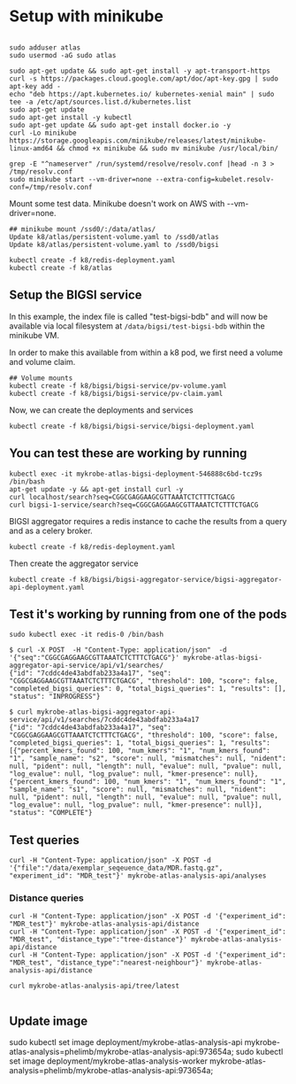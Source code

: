 # Setup with minikube

```

sudo adduser atlas
sudo usermod -aG sudo atlas

sudo apt-get update && sudo apt-get install -y apt-transport-https
curl -s https://packages.cloud.google.com/apt/doc/apt-key.gpg | sudo apt-key add -
echo "deb https://apt.kubernetes.io/ kubernetes-xenial main" | sudo tee -a /etc/apt/sources.list.d/kubernetes.list
sudo apt-get update
sudo apt-get install -y kubectl
sudo apt-get update && sudo apt-get install docker.io -y
curl -Lo minikube https://storage.googleapis.com/minikube/releases/latest/minikube-linux-amd64 && chmod +x minikube && sudo mv minikube /usr/local/bin/

grep -E "^nameserver" /run/systemd/resolve/resolv.conf |head -n 3 > /tmp/resolv.conf
sudo minikube start --vm-driver=none --extra-config=kubelet.resolv-conf=/tmp/resolv.conf

```

Mount some test data. Minikube doesn't work on AWS with --vm-driver=none. 
```
## minikube mount /ssd0/:/data/atlas/
Update k8/atlas/persistent-volume.yaml to /ssd0/atlas
Update k8/atlas/persistent-volume.yaml to /ssd0/bigsi
```

```
kubectl create -f k8/redis-deployment.yaml
kubectl create -f k8/atlas
```

## Setup the BIGSI service

In this example, the index file is called "test-bigsi-bdb" and will now be available via local filesystem at `/data/bigsi/test-bigsi-bdb` within the minikube VM. 

In order to make this available from within a k8 pod, we first need a volume and volume claim. 

```
## Volume mounts
kubectl create -f k8/bigsi/bigsi-service/pv-volume.yaml
kubectl create -f k8/bigsi/bigsi-service/pv-claim.yaml
```

Now, we can create the deployments and services

```
kubectl create -f k8/bigsi/bigsi-service/bigsi-deployment.yaml
```


## You can test these are working by running 
```
kubectl exec -it mykrobe-atlas-bigsi-deployment-546888c6bd-tcz9s /bin/bash
apt-get update -y && apt-get install curl -y
curl localhost/search?seq=CGGCGAGGAAGCGTTAAATCTCTTTCTGACG 
curl bigsi-1-service/search?seq=CGGCGAGGAAGCGTTAAATCTCTTTCTGACG 
```

BIGSI aggregator requires a redis instance to cache the results from a query and as a celery broker.

```
kubectl create -f k8/redis-deployment.yaml
```

Then create the aggregator service

```
kubectl create -f k8/bigsi/bigsi-aggregator-service/bigsi-aggregator-api-deployment.yaml
```

## Test it's working by running from one of the pods
```
sudo kubectl exec -it redis-0 /bin/bash

$ curl -X POST  -H "Content-Type: application/json"  -d '{"seq":"CGGCGAGGAAGCGTTAAATCTCTTTCTGACG"}' mykrobe-atlas-bigsi-aggregator-api-service/api/v1/searches/
{"id": "7cddc4de43abdfab233a4a17", "seq": "CGGCGAGGAAGCGTTAAATCTCTTTCTGACG", "threshold": 100, "score": false, "completed_bigsi_queries": 0, "total_bigsi_queries": 1, "results": [], "status": "INPROGRESS"}

$ curl mykrobe-atlas-bigsi-aggregator-api-service/api/v1/searches/7cddc4de43abdfab233a4a17
{"id": "7cddc4de43abdfab233a4a17", "seq": "CGGCGAGGAAGCGTTAAATCTCTTTCTGACG", "threshold": 100, "score": false, "completed_bigsi_queries": 1, "total_bigsi_queries": 1, "results": [{"percent_kmers_found": 100, "num_kmers": "1", "num_kmers_found": "1", "sample_name": "s2", "score": null, "mismatches": null, "nident": null, "pident": null, "length": null, "evalue": null, "pvalue": null, "log_evalue": null, "log_pvalue": null, "kmer-presence": null}, {"percent_kmers_found": 100, "num_kmers": "1", "num_kmers_found": "1", "sample_name": "s1", "score": null, "mismatches": null, "nident": null, "pident": null, "length": null, "evalue": null, "pvalue": null, "log_evalue": null, "log_pvalue": null, "kmer-presence": null}], "status": "COMPLETE"}
```

## Test queries 

```
curl -H "Content-Type: application/json" -X POST -d '{"file":"/data/exemplar_seqeuence_data/MDR.fastq.gz", "experiment_id": "MDR_test"}' mykrobe-atlas-analysis-api/analyses
```

### Distance queries 
```
curl -H "Content-Type: application/json" -X POST -d '{"experiment_id": "MDR_test"}' mykrobe-atlas-analysis-api/distance
curl -H "Content-Type: application/json" -X POST -d '{"experiment_id": "MDR_test", "distance_type":"tree-distance"}' mykrobe-atlas-analysis-api/distance
curl -H "Content-Type: application/json" -X POST -d '{"experiment_id": "MDR_test", "distance_type":"nearest-neighbour"}' mykrobe-atlas-analysis-api/distance

curl mykrobe-atlas-analysis-api/tree/latest


```

## Update image
sudo kubectl set image deployment/mykrobe-atlas-analysis-api mykrobe-atlas-analysis=phelimb/mykrobe-atlas-analysis-api:973654a;
sudo kubectl set image deployment/mykrobe-atlas-analysis-worker mykrobe-atlas-analysis=phelimb/mykrobe-atlas-analysis-api:973654a;

